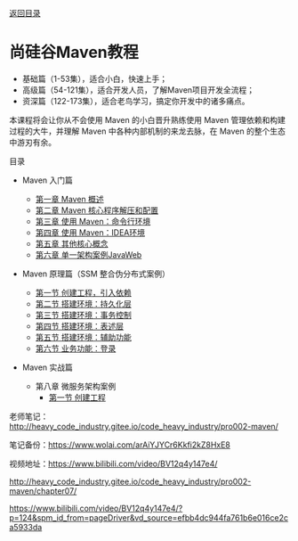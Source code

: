 [返回目录](/blog/java/java-learn-road.md)

# 尚硅谷Maven教程

- 基础篇（1-53集），适合小白，快速上手；
- 高级篇（54-121集），适合开发人员，了解Maven项目开发全流程；
- 资深篇（122-173集），适合老鸟学习，搞定你开发中的诸多痛点。

本课程将会让你从不会使用 Maven 的小白晋升熟练使用 Maven 管理依赖和构建过程的大牛，并理解 Maven 中各种内部机制的来龙去脉，在 Maven 的整个生态中游刃有余。

目录

- Maven 入门篇
    - [第一章 Maven 概述](/blog/maven/maven-introduction-1.md)
    - [第二章 Maven 核心程序解压和配置](/blog/maven/maven-introduction-2.md)
    - [第三章 使用 Maven：命令行环境](/blog/maven/maven-introduction-3.md)
    - [第四章 使用 Maven：IDEA环境](/blog/maven/maven-introduction-4.md)
    - [第五章 其他核心概念](/blog/maven/maven-introduction-5.md)
    - [第六章 单一架构案例JavaWeb](/blog/maven/maven-introduction-6.md)

- Maven 原理篇（SSM 整合伪分布式案例）
    - [第一节 创建工程，引入依赖](/blog/maven/maven-principle-1.md)
    - [第二节 搭建环境：持久化层](/blog/maven/maven-principle-2.md)
    - [第三节 搭建环境：事务控制](/blog/maven/maven-principle-3.md)
    - [第四节 搭建环境：表述层](/blog/maven/maven-principle-4.md)
    - [第五节 搭建环境：辅助功能](/blog/maven/maven-principle-5.md)
    - [第六节 业务功能：登录](/blog/maven/maven-principle-6.md)

- Maven 实战篇
    - 第八章 微服务架构案例
        - [第一节 创建工程](/blog/maven/maven-microservices-1.md)


老师笔记：http://heavy_code_industry.gitee.io/code_heavy_industry/pro002-maven/

笔记备份：https://www.wolai.com/arAiYJYCr6Kkfi2kZ8HxE8

视频地址：https://www.bilibili.com/video/BV12q4y147e4/


http://heavy_code_industry.gitee.io/code_heavy_industry/pro002-maven/chapter07/


https://www.bilibili.com/video/BV12q4y147e4/?p=124&spm_id_from=pageDriver&vd_source=efbb4dc944fa761b6e016ce2ca5933da